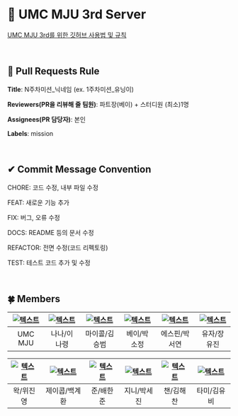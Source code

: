 # 💚 UMC MJU 3rd Server
[UMC MJU 3rd를 위한 깃허브 사용법 및 규칙](https://makeus-challenge.notion.site/UMC-MJU-3rd-GITHUB-RULE-0433805af0af43029592d0467ea50535)

<br>

## 🌱 Pull Requests Rule 
**Title**: N주차미션_닉네임 (ex. 1주차미션_유닝이)

**Reviewers(PR을 리뷰해 줄 팀원)**: 파트장(베이) + 스터디원 (최소)1명

**Assignees(PR 담당자)**: 본인

**Labels**: mission

<br>

## ✔ Commit Message Convention
CHORE: 코드 수정, 내부 파일 수정

FEAT: 새로운 기능 추가

FIX: 버그, 오류 수정

DOCS: README 등의 문서 수정

REFACTOR: 전면 수정(코드 리펙토링)

TEST: 테스트 코드 추가 및 수정

<br>

## 🍀 Members
| [![텍스트](https://user-images.githubusercontent.com/90022940/196235666-157ec012-71ae-4c9b-b0e1-b92a0e06c9ed.png)](https://github.com/UMC-MJU-3RD) | [![텍스트](https://user-images.githubusercontent.com/90022940/196233015-fcf92a7d-105b-4663-bbd9-6639ff00cad6.jpg)](https://github.com/devryyyeong) | [![텍스트](https://user-images.githubusercontent.com/90022940/196232855-d90008b1-efd7-4ef4-9d37-43f81ea0280f.png)](https://github.com/daily1313) | [![텍스트](https://user-images.githubusercontent.com/90022940/196228557-6a6f35a7-dd23-4653-97ed-f1572c1a1ee5.jpg)](https://github.com/sojungpp) | [![텍스트](https://user-images.githubusercontent.com/90022940/196233863-9a94739e-73ec-4fca-973d-cf77413328ad.png)](https://github.com/psyeon1120) |[![텍스트](https://user-images.githubusercontent.com/90022940/196234223-3be87723-7f1e-4198-8ee0-cd2f3a9daff9.jpg)](https://github.com/wkdyujin) |
|:---:|:---:|:---:|:---:|:---:|:---:|
| UMC MJU | 나나/이나령 | 마이콜/김승범 | 베이/박소정 | 에스핀/박서연 | 유자/장유진 |

| [![텍스트](https://user-images.githubusercontent.com/90022940/196234121-e4a22137-cdc7-4242-80db-0ad4aaf0262a.png)](https://github.com/weejinyoung) | [![텍스트](https://user-images.githubusercontent.com/90022940/199474631-0bc58d14-5350-469d-8a3d-9d765117f83a.png)](https://github.com/gyehwan24) | [![텍스트](https://user-images.githubusercontent.com/90022940/196234402-ead46a7d-b372-41ab-bcc0-8178dd33ca66.jpg)](https://github.com/hbae0830) | [![텍스트](https://user-images.githubusercontent.com/90022940/196233991-40daf68e-0ebe-423b-8881-7ac9914dcf96.jpg)](https://github.com/sejineer) | [![텍스트](https://user-images.githubusercontent.com/90022940/196232618-cc203d3f-26a5-4c71-9fee-b47cd609224a.png)](https://github.com/bluesun147) | [![텍스트](https://user-images.githubusercontent.com/90022940/196233451-e9fa287c-6e95-4167-933b-38555061cd51.png)](https://github.com/kimyubi) |
|:---:|:---:|:---:|:---:|:---:|:---:|
| 왁/위진영 | 제이콥/백계환 | 준/배한준 | 지니/박세진 | 챈/김해찬 | 타미/김유비 |
